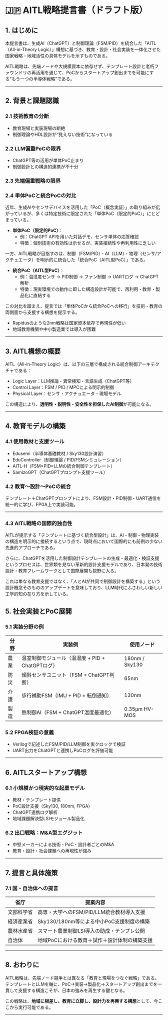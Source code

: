 # 🇯🇵 AITL戦略提言書（ドラフト版）

## 1. はじめに

本提言書は、生成AI（ChatGPT）と制御理論（FSM/PID）を統合した「AITL（All-in-Theory Logic）」構想に基づき、教育・設計・社会実装を一体化させた国家戦略・地域活性の具体モデルを示すものである。

AITL戦略は、先端ノードや大規模資本に依存せず、テンプレート設計と老朽ファウンドリの再活用を通じて、PoCからスタートアップ創出までを可能にする“もう一つの半導体戦略”である。

---

## 2. 背景と課題認識

### 2.1 技術教育の分断
- 教育現場と実装現場の断絶
- 制御理論やHDL設計が“見えない技術”になっている

### 2.2 LLM偏重PoCの限界
- ChatGPT等の活用が単体PoC止まり
- 制御設計との構造的連携が不十分

### 2.3 先端偏重戦略の限界

### 2.4 単体PoCと統合PoCの対比

近年、生成AIやセンサデバイスを活用した「PoC（概念実証）」の取り組みが広がっているが、多くは特定技術に限定された「単体PoC（限定的PoC）」にとどまっている。

- **単体PoC（限定的PoC）**：
    - 例：ChatGPT APIを用いた対話デモ、センサ単体の応答確認
    - 特徴：個別技術の有効性は示せるが、実装接続性や再利用性に乏しい

一方、AITL戦略が目指すのは、制御（FSM/PID）・AI（LLM）・物理（センサ/アクチュエータ）を明示的に統合した「統合PoC（AITL型PoC）」である。

- **統合PoC（AITL型PoC）**：
    - 例：温湿度センサ → PID制御 → ファン制御 → UARTログ → ChatGPT解析
    - 特徴：現実環境での動作に即した構造設計が可能で、再利用・教育・製品化に直結する

この対比を踏まえ、提言では「単体PoCから統合PoCへの移行」を技術・教育の両側面から支援する構想を提示する。

- Rapidusのような2nm戦略は国家資本依存で再現性が低い
- 地域教育機関や中小製造業では導入が困難

---

## 3. AITL構想の概要

AITL（All-in-Theory Logic）は、以下の三層で構成される統合制御アーキテクチャである：

- Logic Layer：LLM推論・異常検知・言語生成（ChatGPT等）
- Control Layer：FSM / PID / MPCによる明示的制御
- Physical Layer：センサ・アクチュエータ・現場モデル

この構造により、**透明性・説明性・安全性を担保したAI制御**が可能になる。

---

## 4. 教育モデルの構築

### 4.1 使用教材と支援ツール

- Edusemi（半導体基礎教材 / Sky130設計演習）
- EduController（制御理論 / PID/FSMシミュレーション）
- AITL-H（FSM×PID×LLMの統合制御テンプレート）
- SamizoGPT（ChatGPTプロンプト支援ツール）

### 4.2 教育〜設計〜PoCの統合

テンプレート＋ChatGPTプロンプトにより、FSM設計・PID制御・UART通信を統一的に学び、FPGA上で実装可能。

---


### 4.3 AITL戦略の国際的独自性

AITLが提示する「テンプレートに基づく統合型設計」は、AI・制御・物理実装の構造を明示的に接続するという点で、現時点において国際的にも前例の少ない先進的アプローチである。

さらに、ChatGPTを活用した制御設計テンプレートの生成・最適化・検証支援というプロセスは、世界類を見ない革新的設計支援モデルであり、日本発の技術設計・教育フレームワークとして国際展開も視野に入る。

これは単なる教育支援ではなく、「人とAIが共同で制御設計を構築する」という設計概念そのもののアップデートを意味しており、LLM時代にふさわしい新しい工学的知の在り方を示している。


## 5. 社会実装とPoC展開

### 5.1 実装分野の例

| 分野 | 実装例 | 使用ノード |
|------|--------|-------------|
| 農業 | 温室制御モジュール（温湿度 + PID + ChatGPTログ） | 180nm / Sky130 |
| 防災 | 傾斜センサユニット（FSM + ChatGPT判断） | 65nm |
| 介護 | 歩行補助FSM（IMU + PID + 転倒通知） | 130nm |
| 製造 | 熱制御AI（FSM + ChatGPT温度最適化） | 0.35μm HV-MOS |

### 5.2 FPGA検証の意義

- Verilogで記述したFSM/PID/LLM制御を実クロックで検証
- UART出力をChatGPTと連携しPoCログを評価可能

---

## 6. AITLスタートアップ構想

### 6.1 小規模かつ現実的な起業モデル

- 教材・テンプレート提供
- PoC設計支援（Sky130, 180nm, FPGA）
- ChatGPT連携ログ解析
- 地域課題解決型LSIモジュール製品化

### 6.2 出口戦略：M&A型エグジット

- 中堅メーカーによる技術・PoC・設計者ごとのM&A
- 教育・設計・社会課題への再現性が強み

---

## 7. 提言と具体施策

### 7.1 国・自治体への提言

| 省庁 | 提案内容 |
|------|----------|
| 文部科学省 | 高専・大学へのFSM/PID/LLM統合教材導入支援 |
| 経済産業省 | Sky130/180nm等による中小PoC支援制度の構築 |
| 農林水産省 | スマート農業制御LSI導入の助成・テンプレ公開 |
| 自治体 | 地域PoCにおける教育＋試作＋設計体制の構築支援 |

---

## 8. おわりに

AITL戦略は、先端ノード競争とは異なる「教育と現場をつなぐ戦略」である。テンプレートとLLMを軸に、PoC→実装→製品化→スタートアップ創出までを一貫して支援する構造こそが、日本の強みを再生する鍵となる。

この戦略は、**地域に根差し、教育に立脚し、設計力を再興する構想**として、今ここから実行可能である。

---

